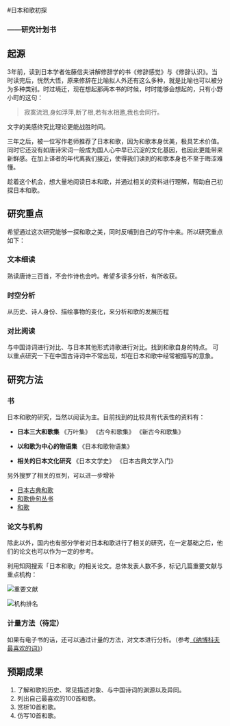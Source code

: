 #日本和歌初探
###  ——研究计划书

## 起源
3年前，读到日本学者佐藤信夫讲解修辞学的书《修辞感觉》与《修辞认识》。当时读完后，恍然大悟，原来修辞在比喻拟人外还有这么多种，就是比喻也可以被分为多种类别。时过境迁，现在想起那两本书的时候，时时能够会想起的，只有小野小町的这句：

> 寂寞流泪,身如浮萍,断了根,若有水相邀,我也会同行。

文字的美感终究比理论更能战胜时间。

三年之后，被一位写作老师推荐了日本和歌，因为和歌本身优美，极具艺术价值。同时它还没有如唐诗宋词一般成为国人心中早已沉淀的文化基因，也因此更能带来新鲜感。在加上译者的年代离我们接近，使得我们读到的和歌本身也不至于晦涩难懂。

趁着这个机会，想大量地阅读日本和歌，并通过相关的资料进行理解，帮助自己初探日本和歌。

## 研究重点
希望通过这次研究能够一探和歌之美，同时反哺到自己的写作中来。所以研究重点如下：
### 文本细读
熟读唐诗三百首，不会作诗也会吟。希望多读多分析，有所收获。

### 时空分析
从历史、诗人身份、描绘事物的变化，来分析和歌的发展历程

### 对比阅读
与中国诗词进行对比、与日本其他形式诗歌进行对比。找到和歌自身的特点。
可以重点研究一下在中国古诗词中不常出现，却在日本和歌中经常被描写的意象。



## 研究方法

### 书
日本和歌的研究，当然以阅读为主。目前找到的比较具有代表性的资料有：
- **日本三大和歌集**
《万叶集》
《古今和歌集》
《新古今和歌集》

- **以和歌为中心的物语集**
《日本和歌物语集》

- **相关的日本文化研究**
《日本文学史》
《日本古典文学入门》

另外搜罗了相关的豆列，可以进一步增补
- [日本古典和歌](https://www.douban.com/doulist/110837063/)
- [和歌俳句丛书](https://www.douban.com/doulist/228748/)
- [和歌](https://www.douban.com/doulist/46122063/)


### 论文与机构
除此以外，国内也有部分学者对日本和歌进行了相关的研究，在一定基础之后，他们的论文也可以作为一定的参考。

利用知网搜索「日本和歌」的相关论文。总体发表人数不多，标记几篇重要文献与重点机构：

![重要文献](https://user-images.githubusercontent.com/17897733/79571660-259f7380-80ee-11ea-9852-f8ebdfd84a73.png)

![机构排名](https://user-images.githubusercontent.com/17897733/79571614-0ef91c80-80ee-11ea-97ef-765aff914348.png)

### 计量方法（待定）
如果有电子书的话，还可以通过计量的方法，对文本进行分析。（参考[《纳博科夫最喜欢的词》](https://book.douban.com/subject/30346158/)）


## 预期成果

1. 了解和歌的历史、常见描述对象、与中国诗词的渊源以及异同。
2. 列出自己最喜欢的100首和歌。
3. 赏析10首和歌。
4. 仿写10首和歌。
